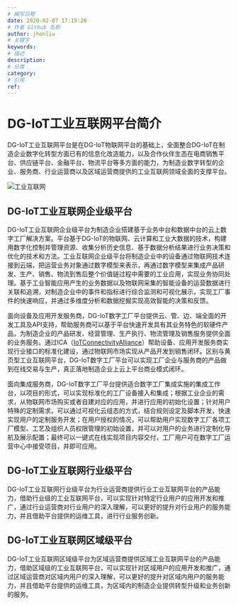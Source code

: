```yaml
---
# 编写日期
date: 2020-02-07 17:15:26
# 作者 Github 名称
author: jhonliu
# 关键字
keywords:
# 描述
description:
# 分类
category: 
# 引用
ref:
---
```


# DG-IoT工业互联网平台简介

  DG-IoT工业互联网平台是在DG-IoT物联网平台的基础上，全面整合DG-IoT在制造企业数字化转型方面已有的信息化改造能力，以及合作伙伴生态在电商销售平台、供应链平台、金融平台、物流平台等多方面的能力，为制造业数字转型的企业、服务商、行业运营商以及区域运营商提供的工业互联网领域全面的支撑平台。

![工业互联网](https://static-aliyun-doc.oss-cn-hangzhou.aliyuncs.com/assets/img/zh-CN/4310074851/p94341.jpg)

## DG-IoT工业互联网企业级平台

  DG-IoT工业互联网企业级平台为制造企业搭建基于业务中台和数据中台的云上数字工厂解决方案。平台基于DG-IoT的物联网、云计算和工业大数据的技术，构建用数字化控制并管理资源、收集分析历史信息、基于数据分析结果进行业务决策和优化的技术和方法。工业互联网企业级平台将制造企业中的设备通过物联网技术连接到云端，把运营业务对象通过数字模型来表示，再通过数字模型来集成产品研发、生产、销售、物流到售后整个价值链过程中需要的工业应用，实现业务协同处理。基于工业智能应用产生的业务数据以及物联网采集的智能设备的运营数据进行关联和追溯，对制造企业中的事件和指标进行综合监测和可视化展示，实现工厂事件的快速响应，并通过多维度分析和数据挖掘实现高效智能的决策和反馈。

  面向设备及应用开发服务商，DG-IoT数字工厂平台提供云、管、边、端全面的开发工具及API支持，帮助服务商可以基于平台快速开发具有其业务特色的软硬件产品，为制造企业的产品研发、经营管理、生产执行、物流管理及销售服务提供全面的业务服务。通过ICA（[IoTConnectivityAlliance](https://www.ica-alliance.org/)）帮助设备、应用开发服务商实现行业接口的标准化建设，通过物联网市场实现从产品开发到销售闭环。区别与黄页型工业互联网平台，DG-IoT数字工厂平台可以实现工厂企业与服务商的产品做到在线交易与生产，真正落地制造企业上云上平台商业模式闭环。

  面向集成服务商，DG-IoT数字工厂平台提供适合数字工厂集成实施的集成工作台，以项目的形式，可以实现标准化的工厂设备接入和集成；根据工业企业的需求，从物联网市场购买或者自建对应的应用，并进行应用的初始化设置；针对用户特殊的定制需求，可以通过可视化云组态的方式，结合规则设定及脚本开发，快速实现用户的定制服务开发；在用户授权的情况，可以帮助用户实现数字工厂各项工厂模型、工艺及组织人员权限管理的初始设置，并可以对用户的业务进行定制化导航及展示配置；最终可以一键式在线实现项目内容交付，工厂用户可在数字工厂运营中心中接受项目，并即可应用。

## DG-IoT工业互联网行业级平台

   DG-IoT工业互联网行业级平台为行业运营商提供行业工业互联网平台的产品能力，借助行业级的工业互联网平台，可以实现针对特定行业用户的应用开发和推广，通过行业运营商对行业用户的深入理解，可以更好的提升对行业用户的服务能力，并且借助平台提供的运维工具，进行行业服务创新。

## DG-IoT工业互联网区域级平台


  DG-IoT工业互联网区域级平台为区域运营商提供区域工业互联网平台的产品能力，借助区域级的工业互联网平台，可以实现针对区域用户的应用开发和推广，通过区域运营商对区域内用户的深入理解，可以更好的提升对区域内用户的服务能力，并且借助平台提供的运维工具，为区域内的制造企业提供转型升级和业务创新的服务。